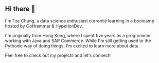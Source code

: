 ## Hi there 👋

I'm Tze Chung, a data science enthusiast currently learning in a bootcamp hosted by CoHrammar & HyperionDev. 

I'm originally from Hong Kong, where I spent five years as a programmer working with Java and SAP Commerce.  While I'm still getting used to the Pythonic way of doing things, I'm excited to learn more about data. 

Feel free to check out my projects and let's connect!

<!--
**TzeCMok/TzeCMok** is a ✨ _special_ ✨ repository because its `README.md` (this file) appears on your GitHub profile.

Here are some ideas to get you started:

- 🔭 I’m currently working on ...
- 🌱 I’m currently learning ...
- 👯 I’m looking to collaborate on ...
- 🤔 I’m looking for help with ...
- 💬 Ask me about ...
- 📫 How to reach me: ...
- 😄 Pronouns: ...
- ⚡ Fun fact: ...
-->
